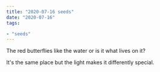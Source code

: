 ```yaml
---
title: "2020-07-16 seeds"
date: "2020-07-16"
tags:

- "seeds"
---
```


The red butterflies like the water or is it what lives on it?

It's the same place but the light makes it differently special.